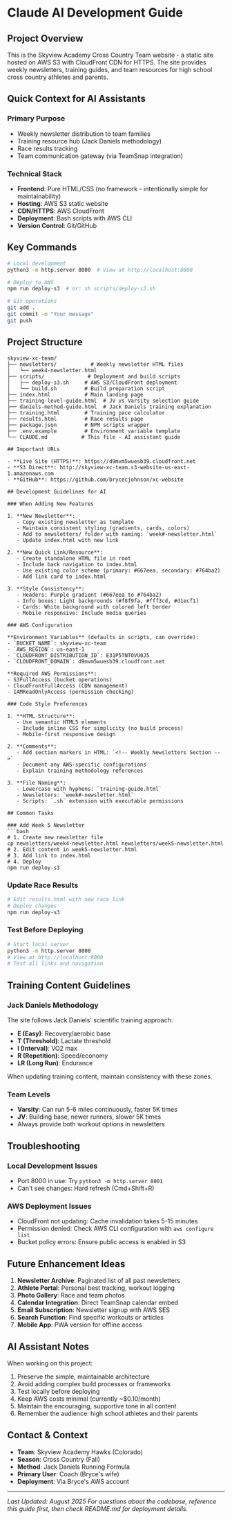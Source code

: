 # Claude AI Development Guide

## Project Overview
This is the Skyview Academy Cross Country Team website - a static site hosted on AWS S3 with CloudFront CDN for HTTPS. The site provides weekly newsletters, training guides, and team resources for high school cross country athletes and parents.

## Quick Context for AI Assistants

### Primary Purpose
- Weekly newsletter distribution to team families
- Training resource hub (Jack Daniels methodology)
- Race results tracking
- Team communication gateway (via TeamSnap integration)

### Technical Stack
- **Frontend**: Pure HTML/CSS (no framework - intentionally simple for maintainability)
- **Hosting**: AWS S3 static website
- **CDN/HTTPS**: AWS CloudFront
- **Deployment**: Bash scripts with AWS CLI
- **Version Control**: Git/GitHub

## Key Commands

```bash
# Local development
python3 -m http.server 8000  # View at http://localhost:8000

# Deploy to AWS
npm run deploy-s3  # or: sh scripts/deploy-s3.sh

# Git operations
git add .
git commit -m "Your message"
git push
```

## Project Structure

```
skyview-xc-team/
├── newsletters/           # Weekly newsletter HTML files
│   └── week4-newsletter.html
├── scripts/              # Deployment and build scripts
│   ├── deploy-s3.sh     # AWS S3/CloudFront deployment
│   └── build.sh         # Build preparation script
├── index.html           # Main landing page
├── training-level-guide.html  # JV vs Varsity selection guide
├── daniels-method-guide.html  # Jack Daniels training explanation
├── training.html        # Training pace calculator
├── results.html         # Race results page
├── package.json         # NPM scripts wrapper
├── .env.example         # Environment variable template
└── CLAUDE.md           # This file - AI assistant guide

## Important URLs

- **Live Site (HTTPS)**: https://d9mvm5wuesb39.cloudfront.net
- **S3 Direct**: http://skyview-xc-team.s3-website-us-east-1.amazonaws.com
- **GitHub**: https://github.com/brycecjohnson/xc-website

## Development Guidelines for AI

### When Adding New Features

1. **New Newsletter**:
   - Copy existing newsletter as template
   - Maintain consistent styling (gradients, cards, colors)
   - Add to newsletters/ folder with naming: `week#-newsletter.html`
   - Update index.html with new link

2. **New Quick Link/Resource**:
   - Create standalone HTML file in root
   - Include back navigation to index.html
   - Use existing color scheme (primary: #667eea, secondary: #764ba2)
   - Add link card to index.html

3. **Style Consistency**:
   - Headers: Purple gradient (#667eea to #764ba2)
   - Info boxes: Light backgrounds (#f8f9fa, #fff3cd, #d1ecf1)
   - Cards: White background with colored left border
   - Mobile responsive: Include media queries

### AWS Configuration

**Environment Variables** (defaults in scripts, can override):
- `BUCKET_NAME`: skyview-xc-team
- `AWS_REGION`: us-east-1
- `CLOUDFRONT_DISTRIBUTION_ID`: E31P5TNTOVU0J5
- `CLOUDFRONT_DOMAIN`: d9mvm5wuesb39.cloudfront.net

**Required AWS Permissions**:
- S3FullAccess (bucket operations)
- CloudFrontFullAccess (CDN management)
- IAMReadOnlyAccess (permission checking)

### Code Style Preferences

1. **HTML Structure**:
   - Use semantic HTML5 elements
   - Include inline CSS for simplicity (no build process)
   - Mobile-first responsive design

2. **Comments**:
   - Add section markers in HTML: `<!-- Weekly Newsletters Section -->`
   - Document any AWS-specific configurations
   - Explain training methodology references

3. **File Naming**:
   - Lowercase with hyphens: `training-guide.html`
   - Newsletters: `week#-newsletter.html`
   - Scripts: `.sh` extension with executable permissions

## Common Tasks

### Add Week 5 Newsletter
```bash
# 1. Create new newsletter file
cp newsletters/week4-newsletter.html newsletters/week5-newsletter.html
# 2. Edit content in week5-newsletter.html
# 3. Add link to index.html
# 4. Deploy
npm run deploy-s3
```

### Update Race Results
```bash
# Edit results.html with new race link
# Deploy changes
npm run deploy-s3
```

### Test Before Deploying
```bash
# Start local server
python3 -m http.server 8000
# View at http://localhost:8000
# Test all links and navigation
```

## Training Content Guidelines

### Jack Daniels Methodology
The site follows Jack Daniels' scientific training approach:
- **E (Easy)**: Recovery/aerobic base
- **T (Threshold)**: Lactate threshold
- **I (Interval)**: VO2 max
- **R (Repetition)**: Speed/economy
- **LR (Long Run)**: Endurance

When updating training content, maintain consistency with these zones.

### Team Levels
- **Varsity**: Can run 5-6 miles continuously, faster 5K times
- **JV**: Building base, newer runners, slower 5K times
- Always provide both workout options in newsletters

## Troubleshooting

### Local Development Issues
- Port 8000 in use: Try `python3 -m http.server 8001`
- Can't see changes: Hard refresh (Cmd+Shift+R)

### AWS Deployment Issues
- CloudFront not updating: Cache invalidation takes 5-15 minutes
- Permission denied: Check AWS CLI configuration with `aws configure list`
- Bucket policy errors: Ensure public access is enabled in S3

## Future Enhancement Ideas

1. **Newsletter Archive**: Paginated list of all past newsletters
2. **Athlete Portal**: Personal best tracking, workout logging
3. **Photo Gallery**: Race and team photos
4. **Calendar Integration**: Direct TeamSnap calendar embed
5. **Email Subscription**: Newsletter signup with AWS SES
6. **Search Function**: Find specific workouts or articles
7. **Mobile App**: PWA version for offline access

## AI Assistant Notes

When working on this project:
1. Preserve the simple, maintainable architecture
2. Avoid adding complex build processes or frameworks
3. Test locally before deploying
4. Keep AWS costs minimal (currently ~$0.10/month)
5. Maintain the encouraging, supportive tone in all content
6. Remember the audience: high school athletes and their parents

## Contact & Context

- **Team**: Skyview Academy Hawks (Colorado)
- **Season**: Cross Country (Fall)
- **Method**: Jack Daniels Running Formula
- **Primary User**: Coach (Bryce's wife)
- **Deployment**: Via Bryce's AWS account

---

*Last Updated: August 2025*
*For questions about the codebase, reference this guide first, then check README.md for deployment details.*